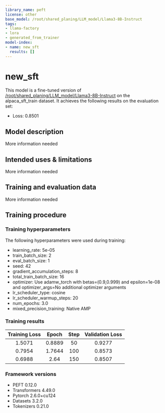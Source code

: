 ```yaml
---
library_name: peft
license: other
base_model: /root/shared_planing/LLM_model/Llama3-8B-Instruct
tags:
- llama-factory
- lora
- generated_from_trainer
model-index:
- name: new_sft
  results: []
---
```


<!-- This model card has been generated automatically according to the information the Trainer had access to. You
should probably proofread and complete it, then remove this comment. -->

# new_sft

This model is a fine-tuned version of [/root/shared_planing/LLM_model/Llama3-8B-Instruct](https://huggingface.co//root/shared_planing/LLM_model/Llama3-8B-Instruct) on the alpaca_sft_train dataset.
It achieves the following results on the evaluation set:
- Loss: 0.8501

## Model description

More information needed

## Intended uses & limitations

More information needed

## Training and evaluation data

More information needed

## Training procedure

### Training hyperparameters

The following hyperparameters were used during training:
- learning_rate: 5e-05
- train_batch_size: 2
- eval_batch_size: 1
- seed: 42
- gradient_accumulation_steps: 8
- total_train_batch_size: 16
- optimizer: Use adamw_torch with betas=(0.9,0.999) and epsilon=1e-08 and optimizer_args=No additional optimizer arguments
- lr_scheduler_type: cosine
- lr_scheduler_warmup_steps: 20
- num_epochs: 3.0
- mixed_precision_training: Native AMP

### Training results

| Training Loss | Epoch  | Step | Validation Loss |
|:-------------:|:------:|:----:|:---------------:|
| 1.5071        | 0.8889 | 50   | 0.9277          |
| 0.7954        | 1.7644 | 100  | 0.8573          |
| 0.6988        | 2.64   | 150  | 0.8507          |


### Framework versions

- PEFT 0.12.0
- Transformers 4.49.0
- Pytorch 2.6.0+cu124
- Datasets 3.2.0
- Tokenizers 0.21.0